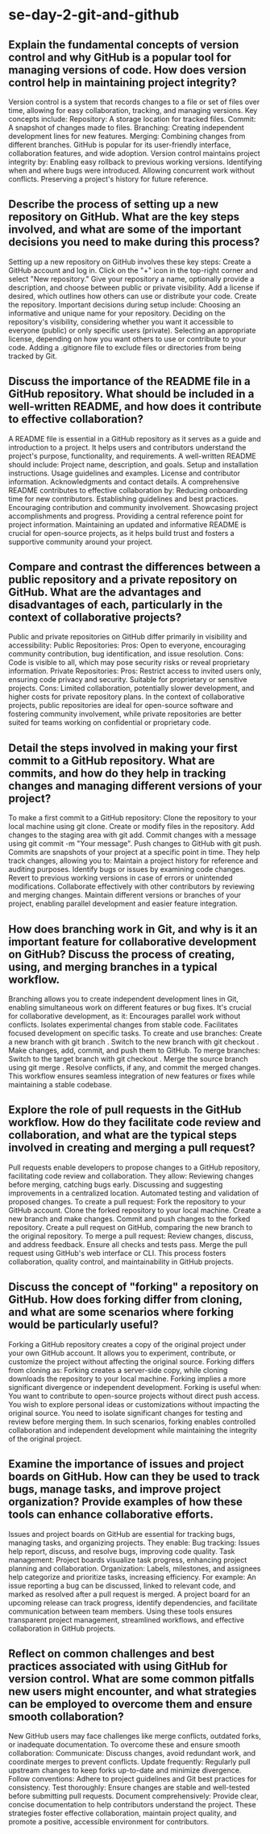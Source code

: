 # se-day-2-git-and-github

## Explain the fundamental concepts of version control and why GitHub is a popular tool for managing versions of code. How does version control help in maintaining project integrity?

Version control is a system that records changes to a file or set of files over time, allowing for easy collaboration, tracking, and managing versions. 
Key concepts include:
Repository: A storage location for tracked files.
Commit: A snapshot of changes made to files.
Branching: Creating independent development lines for new features.
Merging: Combining changes from different branches.
GitHub is popular for its user-friendly interface, collaboration features, and wide adoption.
Version control maintains project integrity by:
Enabling easy rollback to previous working versions.
Identifying when and where bugs were introduced.
Allowing concurrent work without conflicts.
Preserving a project's history for future reference.

## Describe the process of setting up a new repository on GitHub. What are the key steps involved, and what are some of the important decisions you need to make during this process?

Setting up a new repository on GitHub involves these key steps:
Create a GitHub account and log in.
Click on the "+" icon in the top-right corner and select "New repository."
Give your repository a name, optionally provide a description, and choose between public or private visibility.
Add a license if desired, which outlines how others can use or distribute your code.
Create the repository.
Important decisions during setup include:
Choosing an informative and unique name for your repository.
Deciding on the repository's visibility, considering whether you want it accessible to everyone (public) or only specific users (private).
Selecting an appropriate license, depending on how you want others to use or contribute to your code.
Adding a .gitignore file to exclude files or directories from being tracked by Git.

## Discuss the importance of the README file in a GitHub repository. What should be included in a well-written README, and how does it contribute to effective collaboration?

A README file is essential in a GitHub repository as it serves as a guide and introduction to a project. It helps users and contributors understand the project's purpose, functionality, and requirements. 
A well-written README should include:
Project name, description, and goals.
Setup and installation instructions.
Usage guidelines and examples.
License and contributor information.
Acknowledgments and contact details.
A comprehensive README contributes to effective collaboration by:
Reducing onboarding time for new contributors.
Establishing guidelines and best practices.
Encouraging contribution and community involvement.
Showcasing project accomplishments and progress.
Providing a central reference point for project information.
Maintaining an updated and informative README is crucial for open-source projects, as it helps build trust and fosters a supportive community around your project.

## Compare and contrast the differences between a public repository and a private repository on GitHub. What are the advantages and disadvantages of each, particularly in the context of collaborative projects?

Public and private repositories on GitHub differ primarily in visibility and accessibility:
Public Repositories:
Pros: Open to everyone, encouraging community contribution, bug identification, and issue resolution.
Cons: Code is visible to all, which may pose security risks or reveal proprietary information.
Private Repositories:
Pros: Restrict access to invited users only, ensuring code privacy and security. Suitable for proprietary or sensitive projects.
Cons: Limited collaboration, potentially slower development, and higher costs for private repository plans.
In the context of collaborative projects, public repositories are ideal for open-source software and fostering community involvement, while private repositories are better suited for teams working on confidential or proprietary code.

## Detail the steps involved in making your first commit to a GitHub repository. What are commits, and how do they help in tracking changes and managing different versions of your project?

To make a first commit to a GitHub repository:
Clone the repository to your local machine using git clone.
Create or modify files in the repository.
Add changes to the staging area with git add.
Commit changes with a message using git commit -m "Your message".
Push changes to GitHub with git push.
Commits are snapshots of your project at a specific point in time. They help track changes, allowing you to:
Maintain a project history for reference and auditing purposes.
Identify bugs or issues by examining code changes.
Revert to previous working versions in case of errors or unintended modifications.
Collaborate effectively with other contributors by reviewing and merging changes.
Maintain different versions or branches of your project, enabling parallel development and easier feature integration.

## How does branching work in Git, and why is it an important feature for collaborative development on GitHub? Discuss the process of creating, using, and merging branches in a typical workflow.

Branching allows you to create independent development lines in Git, enabling simultaneous work on different features or bug fixes. It's crucial for collaborative development, as it:
Encourages parallel work without conflicts.
Isolates experimental changes from stable code.
Facilitates focused development on specific tasks.
To create and use branches:
Create a new branch with git branch <branch-name>.
Switch to the new branch with git checkout <branch-name>.
Make changes, add, commit, and push them to GitHub.
To merge branches:
Switch to the target branch with git checkout <target-branch>.
Merge the source branch using git merge <source-branch>.
Resolve conflicts, if any, and commit the merged changes.
This workflow ensures seamless integration of new features or fixes while maintaining a stable codebase.

## Explore the role of pull requests in the GitHub workflow. How do they facilitate code review and collaboration, and what are the typical steps involved in creating and merging a pull request?

Pull requests enable developers to propose changes to a GitHub repository, facilitating code review and collaboration. 
They allow:
Reviewing changes before merging, catching bugs early.
Discussing and suggesting improvements in a centralized location.
Automated testing and validation of proposed changes.
To create a pull request:
Fork the repository to your GitHub account.
Clone the forked repository to your local machine.
Create a new branch and make changes.
Commit and push changes to the forked repository.
Create a pull request on GitHub, comparing the new branch to the original repository.
To merge a pull request:
Review changes, discuss, and address feedback.
Ensure all checks and tests pass.
Merge the pull request using GitHub's web interface or CLI.
This process fosters collaboration, quality control, and maintainability in GitHub projects.

## Discuss the concept of "forking" a repository on GitHub. How does forking differ from cloning, and what are some scenarios where forking would be particularly useful?

Forking a GitHub repository creates a copy of the original project under your own GitHub account. It allows you to experiment, contribute, or customize the project without affecting the original source.
Forking differs from cloning as:
Forking creates a server-side copy, while cloning downloads the repository to your local machine.
Forking implies a more significant divergence or independent development.
Forking is useful when:
You want to contribute to open-source projects without direct push access.
You wish to explore personal ideas or customizations without impacting the original source.
You need to isolate significant changes for testing and review before merging them.
In such scenarios, forking enables controlled collaboration and independent development while maintaining the integrity of the original project.

## Examine the importance of issues and project boards on GitHub. How can they be used to track bugs, manage tasks, and improve project organization? Provide examples of how these tools can enhance collaborative efforts.

Issues and project boards on GitHub are essential for tracking bugs, managing tasks, and organizing projects. 
They enable:
Bug tracking: Issues help report, discuss, and resolve bugs, improving code quality.
Task management: Project boards visualize task progress, enhancing project planning and collaboration.
Organization: Labels, milestones, and assignees help categorize and prioritize tasks, increasing efficiency.
For example:
An issue reporting a bug can be discussed, linked to relevant code, and marked as resolved after a pull request is merged.
A project board for an upcoming release can track progress, identify dependencies, and facilitate communication between team members.
Using these tools ensures transparent project management, streamlined workflows, and effective collaboration in GitHub projects.

## Reflect on common challenges and best practices associated with using GitHub for version control. What are some common pitfalls new users might encounter, and what strategies can be employed to overcome them and ensure smooth collaboration?

New GitHub users may face challenges like merge conflicts, outdated forks, or inadequate documentation. 
To overcome these and ensure smooth collaboration:
Communicate: Discuss changes, avoid redundant work, and coordinate merges to prevent conflicts.
Update frequently: Regularly pull upstream changes to keep forks up-to-date and minimize divergence.
Follow conventions: Adhere to project guidelines and Git best practices for consistency.
Test thoroughly: Ensure changes are stable and well-tested before submitting pull requests.
Document comprehensively: Provide clear, concise documentation to help contributors understand the project.
These strategies foster effective collaboration, maintain project quality, and promote a positive, accessible environment for contributors.
